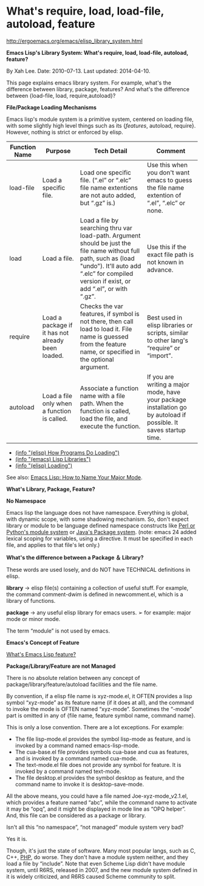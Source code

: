 # What's require, load, load-file, autoload, feature

http://ergoemacs.org/emacs/elisp_library_system.html

**Emacs Lisp's Library System: What's require, load, load-file, autoload, feature?**

By Xah Lee. Date: 2010-07-13. Last updated: 2014-04-10.

This page explains emacs library system. For example, what's the difference between library, package, features? And what's the difference between {load-file, load, require,autoload}?

**File/Package Loading Mechanisms**

Emacs lisp's module system is a primitive system, centered on loading file, with some slightly high level things such as its {*features*, autoload, require}. However, nothing is strict or enforced by elisp.

| **Function Name** | **Purpose**                                       | **Tech Detail**                                              | **Comment**                                                  |
| ----------------- | ------------------------------------------------- | ------------------------------------------------------------ | ------------------------------------------------------------ |
| load-file         | Load a specific file.                             | Load one specific file. (“.el” or “.elc” file name extentions are not auto added, but “.gz” is.) | Use this when you don't want emacs to guess the file name extention of “.el”, “.elc” or none. |
| load              | Load a file.                                      | Load a file by searching thru var load-path. Argument should be just the file name without full path, such as (load "undo"). It'll auto add “.elc” for compiled version if exist, or add “.el”, or with “.gz”. | Use this if the exact file path is not known in advance.     |
| require           | Load a package if it has not already been loaded. | Checks the var features, if symbol is not there, then call load to load it. File name is guessed from the feature name, or specified in the optional argument. | Best used in elisp libraries or scripts, similar to other lang's “require” or “import”. |
| autoload          | Load a file only when a function is called.       | Associate a function name with a file path. When the function is called, load the file, and execute the function. | If you are writing a major mode, have your package installation go by autoload if possible. It saves startup time. |

- [(info "(elisp) How Programs Do Loading")](http://ergoemacs.org/emacs_manual/elisp/How-Programs-Do-Loading.html)
- [(info "(emacs) Lisp Libraries")](http://ergoemacs.org/emacs_manual/emacs/Lisp-Libraries.html)
- [(info "(elisp) Loading")](http://ergoemacs.org/emacs_manual/elisp/Loading.html)

See also: [Emacs Lisp: How to Name Your Major Mode](http://ergoemacs.org/emacs/elisp_naming_your_mode.html).

**What's Library, Package, Feature?**

**No Namespace**

Emacs lisp the language does not have namespace. Everything is global, with dynamic scope, with some shadowing mechanism. So, don't expect library or module to be language defined namespace constructs like [Perl or Python's module system](http://xahlee.info/perl-python/writing_a_module.html) or [Java's Package system](http://xahlee.info/java-a-day/package.html). (note: emacs 24 added lexical scoping for variables, using a directive. It must be specified in each file, and applies to that file's let only.)

**What's the difference between a Package ＆ Library?**

These words are used losely, and do NOT have TECHNICAL definitions in elisp.

**library** → elisp file(s) containing a collection of useful stuff. For example, the command comment-dwim is defined in newcomment.el, which is a library of functions.

**package** → any useful elisp library for emacs users. ➢ for example: major mode or minor mode.

The term “module” is not used by emacs.

**Emacs's Concept of Feature**

[What's Emacs Lisp feature?](http://ergoemacs.org/emacs/elisp_feature_name.html)

**Package/Library/Feature are not Managed**

There is no absolute relation between any concept of package/library/feature/autoload facilities and the file name.

By convention, if a elisp file name is xyz-mode.el, it OFTEN provides a lisp symbol “xyz-mode” as its feature name (if it does at all), and the command to invoke the mode is OFTEN named “xyz-mode”. Sometimes the “-mode” part is omitted in any of {file name, feature symbol name, command name}.

This is only a lose convention. There are a lot exceptions. For example:

- The file lisp-mode.el provides the symbol lisp-mode as feature, and is invoked by a command named emacs-lisp-mode.
- The cua-base.el file provides symbols cua-base and cua as features, and is invoked by a command named cua-mode.
- The text-mode.el file does not provide any symbol for feature. It is invoked by a command named text-mode.
- The file desktop.el provides the symbol desktop as feature, and the command name to invoke it is desktop-save-mode.

All the above means, you could have a file named Joe-xyz-mode_v2.1.el, which provides a feature named “abc”, while the command name to activate it may be “opq”, and it might be displayed in mode line as “OPQ helper”. And, this file can be considered as a package or library.

Isn't all this “no namespace”, “not managed” module system very bad?

Yes it is.

Though, it's just the state of software. Many most popular langs, such as C, C++, [PHP](http://xahlee.info/php/index.html), do worse. They don't have a module system neither, and they load a file by “include”. Note that even Scheme Lisp didn't have module system, until R6RS, released in 2007, and the new module system defined in it is widely criticized, and R6RS caused Scheme community to split.